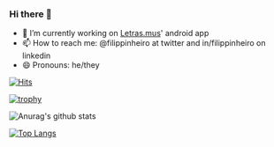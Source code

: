 ### Hi there 👋

<!--
**filippinheiro/filippinheiro** is a ✨ _special_ ✨ repository because its `README.md` (this file) appears on your GitHub profile.

Here are some ideas to get you started:

- 🌱 I’m currently learning ...
- 👯 I’m looking to collaborate on ...
- 🤔 I’m looking for help with ...
- 💬 Ask me about ...


- ⚡ Fun fact: ...
-->

- 🔭 I’m currently working on [Letras.mus](https://letras.mus.br)' android app
- 📫 How to reach me: @filippinheiro at twitter and in/filippinheiro on linkedin
- 😄 Pronouns: he/they

[![Hits](https://hits.seeyoufarm.com/api/count/incr/badge.svg?url=https%3A%2F%2Fgithub.com%2Ffilippinheiro%2Fhit-counter&count_bg=%2379C83D&title_bg=%23555555&icon=android.svg&icon_color=%23E7E7E7&title=hits&edge_flat=false)](https://hits.seeyoufarm.com)

[![trophy](https://github-profile-trophy.vercel.app/?username=filippinheiro&theme=vision-friendly-dark)](https://github.com/ryo-ma/github-profile-trophy)

![Anurag's github stats](https://github-readme-stats.vercel.app/api?username=filippinheiro&show_icons=true&count_private=true&theme=vision-friendly-dark)

[![Top Langs](https://github-readme-stats.vercel.app/api/top-langs/?username=filippinheiro&hide=html,css,handlebars&layout=compact&theme=vision-friendly-dark)](https://github.com/JulianRezende/github-readme-stats)
